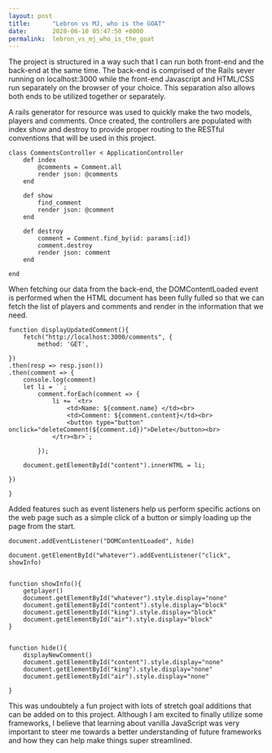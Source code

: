 ```yaml
---
layout: post
title:      "Lebron vs MJ, who is the GOAT"
date:       2020-06-10 05:47:50 +0000
permalink:  lebron_vs_mj_who_is_the_goat
---
```



The project is structured in a way such that I can run both front-end and the back-end at the same time. The back-end is comprised of the Rails sever running on localhost:3000 while the front-end Javascript and HTML/CSS run separately on the browser of your choice. This separation also allows both ends to be utilized together or separately.

A rails generator for resource was used to quickly make the two models, players and comments. Once created, the controllers are populated with index show and destroy to provide proper routing to the RESTful conventions that will be used in this project. 
```
class CommentsController < ApplicationController
    def index
        @comments = Comment.all
        render json: @comments 
    end

    def show
        find_comment
        render json: @comment
    end

    def destroy
        comment = Comment.find_by(id: params[:id])
        comment.destroy
        render json: comment
    end

end
```

When fetching our data from the back-end, the DOMContentLoaded event is performed when the HTML document has been fully fulled so that we can fetch the list of players and comments and render in the information that we need.
```
function displayUpdatedComment(){
    fetch("http://localhost:3000/comments", {
        method: 'GET',
        
})
.then(resp => resp.json())
.then(comment => {
    console.log(comment)
    let li = ``; 
        comment.forEach(comment => { 
            li += `<tr> 
                <td>Name: ${comment.name} </td><br>
                <td>Comment: ${comment.content}</td><br>  
                <button type="button" onclick="deleteComment(${comment.id})">Delete</button><br>         
            </tr><br>`; 
            
        }); 
        
    document.getElementById("content").innerHTML = li; 
    
})

}
```

Added features such as event listeners help us perform specific actions on the web page such as a simple click of a button or simply loading up the page from the start.
```
document.addEventListener("DOMContentLoaded", hide)

document.getElementById("whatever").addEventListener("click", showInfo)


function showInfo(){
    getplayer()
    document.getElementById("whatever").style.display="none"
    document.getElementById("content").style.display="block"
    document.getElementById("king").style.display="block"
    document.getElementById("air").style.display="block"
}


function hide(){
    displayNewComment()
    document.getElementById("content").style.display="none"
    document.getElementById("king").style.display="none"
    document.getElementById("air").style.display="none"

}
```
This was undoubtely a fun project with lots of stretch goal additions that can be added on to this project. Although I am excited to finally utilize some frameworks, I believe that learning about vanilla JavaScript was very important to steer me towards a better understanding of future frameworks and how they can help make things super streamlined. 
